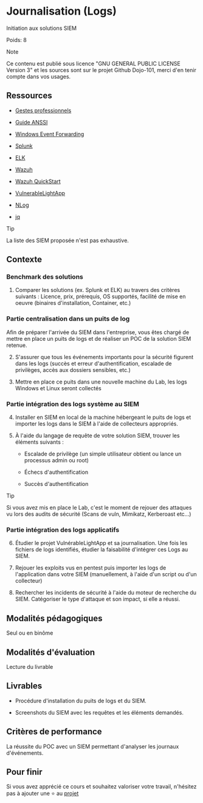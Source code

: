 # Journalisation (Logs)

Initiation aux solutions SIEM

Poids: 8

> [!NOTE]
> Ce contenu est publié sous licence "GNU GENERAL PUBLIC LICENSE Version 3" et les sources sont sur le projet Github Dojo-101, merci d'en tenir compte dans vos usages.

## Ressources

* [Gestes professionnels](https://github.com/Aif4thah/Dojo-101)

* [Guide ANSSI](https://cyber.gouv.fr/publications)

* [Windows Event Forwarding](https://learn.microsoft.com/fr-fr/windows/security/operating-system-security/device-management/use-windows-event-forwarding-to-assist-in-intrusion-detection)

* [Splunk](https://www.splunk.com/fr_fr)

* [ELK](https://www.elastic.co/fr/security)

* [Wazuh](https://wazuh.com/)

* [Wazuh QuickStart](https://documentation.wazuh.com/current/quickstart.html)

* [VulnerableLightApp](https://github.com/Aif4thah/VulnerableLightApp)

* [NLog](https://nlog-project.org/config/)

* [jq](https://jqlang.org/)

> [!TIP]
> La liste des SIEM proposée n'est pas exhaustive.

## Contexte

### Benchmark des solutions

1. Comparer les solutions (ex. Splunk et ELK) au travers des critères suivants : Licence, prix, prérequis, OS supportés, facilité de mise en oeuvre (binaires d'installation, Container, etc.)

### Partie centralisation dans un puits de log

Afin de préparer l'arrivée du SIEM dans l'entreprise, vous êtes chargé de mettre en place un puits de logs et de réaliser un POC de la solution SIEM retenue.

2. S'assurer que tous les événements importants pour la sécurité figurent dans les logs (succès et erreur d'authentification, escalade de privilèges, accès aux dossiers sensibles, etc.)

3. Mettre en place ce puits dans une nouvelle machine du Lab, les logs Windows et Linux seront collectés

### Partie intégration des logs système au SIEM

4. Installer en SIEM en local de la machine hébergeant le puits de logs et importer les logs dans le SIEM à l'aide de collecteurs appropriés.

5. À l'aide du langage de requête de votre solution SIEM, trouver les éléments suivants :

    * Escalade de privilège (un simple utilisateur obtient ou lance un processus admin ou root)

    * Échecs d'authentification

    * Succès d'authentification

> [!TIP]
> Si vous avez mis en place le Lab, c'est le moment de rejouer des attaques vu lors des audits de sécurité (Scans de vuln, Mimikatz, Kerberoast etc...)

### Partie intégration des logs applicatifs

6. Étudier le projet VulnérableLightApp et sa journalisation. Une fois les fichiers de logs identifiés, étudier la faisabilité d'intégrer ces Logs au SIEM.

7. Rejouer les exploits vus en pentest puis importer les logs de l'application dans votre SIEM (manuellement, à l'aide d'un script ou d'un collecteur)

8. Rechercher les incidents de sécurité à l'aide du moteur de recherche du SIEM. Catégoriser le type d'attaque et son impact, si elle a réussi.

## Modalités pédagogiques

Seul ou en binôme

## Modalités d'évaluation

Lecture du livrable

## Livrables

* Procédure d'installation du puits de logs et du SIEM.

* Screenshots du SIEM avec les requêtes et les éléments demandés.

## Critères de performance

La réussite du POC avec un SIEM permettant d'analyser les journaux d'événements.

## Pour finir

Si vous avez apprécié ce cours et souhaitez valoriser votre travail, n'hésitez pas à ajouter une ⭐ au [projet](https://github.com/Aif4thah/Dojo-101)